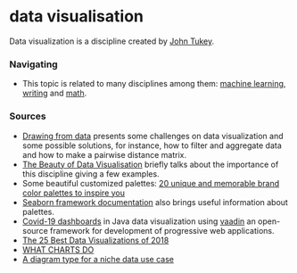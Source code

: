 # data visualisation

Data visualization is a discipline created by [John Tukey](https://en.wikipedia.org/wiki/John_Tukey).

### Navigating

* This topic is related to many disciplines among them: [machine learning](machine-learning.md), [writing](../language/writing.md) and [math](math.md).

### Sources

* [Drawing from data](https://www.drawingfromdata.com/) presents some challenges on data visualization and some possible solutions, for instance, how to filter and aggregate data and how to make a pairwise distance matrix.
* [The Beauty of Data Visualisation](https://medium.com/the-outlier/the-beauty-of-data-visualisation-976e2f96929c) briefly talks about the importance of this discipline giving a few examples.
* Some beautiful customized palettes: [20 unique and memorable brand color palettes to inspire you](https://www.canva.com/learn/brand-color-palette/)
* [Seaborn framework documentation](https://seaborn.pydata.org/tutorial/color_palettes.html) also brings useful information about palettes.
* [Covid-19 dashboards](https://dzone.com/articles/how-to-build-a-coronavirus-dashboard-in-java?edition=597295) in Java data visualization using [vaadin](https://vaadin.com/) an open-source framework for development of progressive web applications.
* [The 25 Best Data Visualizations of 2018](https://towardsdatascience.com/the-25-best-data-visualizations-of-2018-93643f0aad04)
* [WHAT CHARTS DO](https://medium.com/nightingale/what-charts-do-48ed96f70a74)
* [A diagram type for a niche data use case](https://medium.yaay.ch/a-diagram-type-for-a-niche-data-use-case-56114a5e8abf)

